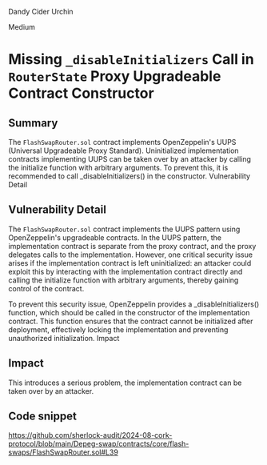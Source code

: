Dandy Cider Urchin

Medium

# Missing `_disableInitializers` Call in `RouterState` Proxy Upgradeable Contract Constructor

## Summary
The `FlashSwapRouter.sol` contract implements OpenZeppelin's UUPS (Universal Upgradeable Proxy Standard). Uninitialized implementation contracts implementing UUPS can be taken over by an attacker by calling the initialize function with arbitrary arguments. To prevent this, it is recommended to call _disableInitializers() in the constructor.
Vulnerability Detail

## Vulnerability Detail
The `FlashSwapRouter.sol` contract implements the UUPS pattern using OpenZeppelin's upgradeable contracts. In the UUPS pattern, the implementation contract is separate from the proxy contract, and the proxy delegates calls to the implementation. However, one critical security issue arises if the implementation contract is left uninitialized: an attacker could exploit this by interacting with the implementation contract directly and calling the initialize function with arbitrary arguments, thereby gaining control of the contract.

To prevent this security issue, OpenZeppelin provides a _disableInitializers() function, which should be called in the constructor of the implementation contract. This function ensures that the contract cannot be initialized after deployment, effectively locking the implementation and preventing unauthorized initialization.
Impact

## Impact
This introduces a serious problem, the implementation contract can be taken over by an attacker.

## Code snippet
https://github.com/sherlock-audit/2024-08-cork-protocol/blob/main/Depeg-swap/contracts/core/flash-swaps/FlashSwapRouter.sol#L39